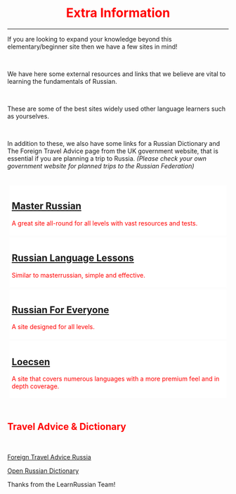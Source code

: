<div class="container">
<h1 style="text-align:center; color:red;">Extra Information</h1>
<hr>
<p>If you are looking to expand your knowledge beyond this elementary/beginner site then we have a few sites in mind! </p>
<br>
<p> We have here some external resources and links that we believe are vital to learning the fundamentals of Russian.</p>
<br>
<p> These are some of the best sites widely used other language learners such as yourselves.</p>
<br>
<p>In addition to these, we also have some links for a Russian Dictionary and The Foreign Travel Advice page from the UK government website, that is essential if you are planning a trip to Russia. <i>(Please check your own government website for planned trips to the Russian Federation)</i> </p>
<br>
<head>
<style>
.sites {
  background-color: white;
  color: red;
  margin: 5px;
  padding: 5px;
}
</style>
</head>
<body>

<div class="sites">
<h2><a href="http://masterrussian.com//" target="_blank">Master Russian</a> </h2>
<p>A great site all-round for all levels with vast resources and tests.</p>
</div> 

<div class="sites">
<h2><a href="http://www.russianlessons.net/" target="_blank">Russian Language Lessons</a></h2>
<p>Similar to masterrussian, simple and effective.</p>
</div>

<div class="sites">
<h2><a href="http://www.russianforeveryone.com/" target="_blank">Russian For Everyone</a></h2>
<p>A site designed for all levels.</p>
</div>

<div class="sites">
<h2><a href="https://www.loecsen.com/en/learn-russian" target="_blank">Loecsen</a></h2>
<p> A site that covers numerous languages with a more premium feel and in depth coverage.</p>
</div>
<br>
  <h2 style="color:red;">Travel Advice & Dictionary</h2>
  <br>
  <p><a href="https://www.gov.uk/foreign-travel-advice/russia">Foreign Travel Advice Russia</a></p>
  <p><a href="https://en.openrussian.org/">Open Russian Dictionary</a></p>
<footer>
  <p>Thanks from the LearnRussian Team!</p>
</footer>


